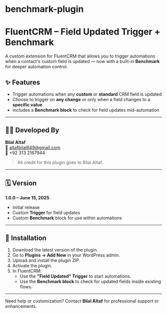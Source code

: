 # benchmark-plugin

# FluentCRM – Field Updated Trigger + Benchmark

A custom extension for FluentCRM that allows you to trigger automations when a contact's custom field is updated — now with a built-in **Benchmark** for deeper automation control.

## ✨ Features

- Trigger automations when any **custom** or **standard** CRM field is updated
- Choose to trigger on **any change** or only when a field changes to a **specific value**
- Includes a **Benchmark block** to check for field updates mid-automation

---

## 👨‍💻 Developed By

**Bilal Altaf**  
📧 [altafbilal649@gmail.com](mailto:altafbilal649@gmail.com)  
📱 +92 313 2167944

> All credit for this plugin goes to Bilal Altaf.

---

## 🗓 Version

**1.0.0 – June 15, 2025**

- Initial release
- Custom **Trigger** for field updates
- Custom **Benchmark** block for use within automations

---

## 🔧 Installation

1. Download the latest version of the plugin.
2. Go to **Plugins → Add New** in your WordPress admin.
3. Upload and install the plugin ZIP.
4. Activate the plugin.
5. In FluentCRM:
   - Use the **"Field Updated" Trigger** to start automations.
   - Use the **Benchmark block** to check for updated fields inside existing flows.

---

Need help or customization? Contact **Bilal Altaf** for professional support or enhancements.
